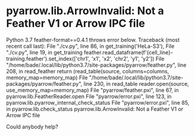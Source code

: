 
# pyarrow.lib.ArrowInvalid: Not a Feather V1 or Arrow IPC file

Python 3.7 feather-format==0.4.1 throws error below.
Traceback (most recent call last):
  File "./cv.py", line 86, in <module>
    get_training('HeLa-S3'),
  File "./cv.py", line 19, in get_training
    feather.read_dataframe(f'{cell_line}-training.feather').set_index(['chr1', 'x1', 'x2', 'chr2', 'y1', 'y2'])
  File "/home/bade/.local/lib/python3.7/site-packages/pyarrow/feather.py", line 208, in read_feather
    return (read_table(source, columns=columns, memory_map=memory_map)
  File "/home/bade/.local/lib/python3.7/site-packages/pyarrow/feather.py", line 230, in read_table
    reader.open(source, use_memory_map=memory_map)
  File "pyarrow/feather.pxi", line 67, in pyarrow.lib.FeatherReader.open
  File "pyarrow/error.pxi", line 123, in pyarrow.lib.pyarrow_internal_check_status
  File "pyarrow/error.pxi", line 85, in pyarrow.lib.check_status
pyarrow.lib.ArrowInvalid: Not a Feather V1 or Arrow IPC file


Could anybody help?

        
